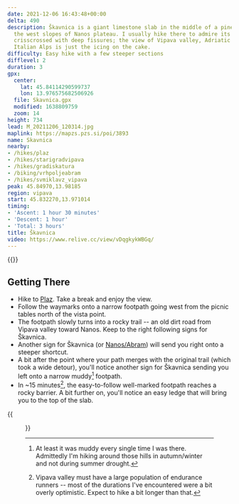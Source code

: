 ```yaml
---
date: 2021-12-06 16:43:48+00:00
delta: 490
description: Škavnica is a giant limestone slab in the middle of a pine forest on
  the west slopes of Nanos plateau. I usually hike there to admire its limestone pavement
  crisscrossed with deep fissures; the view of Vipava valley, Adriatic sea, and the
  Italian Alps is just the icing on the cake.
difficulty: Easy hike with a few steeper sections
difflevel: 2
duration: 3
gpx:
  center:
    lat: 45.84114290599737
    lon: 13.976575682506926
  file: Skavnica.gpx
  modified: 1638809759
  zoom: 14
height: 734
lead: M_20211206_120314.jpg
maplink: https://mapzs.pzs.si/poi/3893
name: Skavnica
nearby:
- /hikes/plaz
- /hikes/starigradvipava
- /hikes/gradiskatura
- /biking/vrhpoljeabram
- /hikes/svmiklavz_vipava
peak: 45.84970,13.98185
region: vipava
start: 45.832270,13.971014
timing:
- 'Ascent: 1 hour 30 minutes'
- 'Descent: 1 hour'
- 'Total: 3 hours'
title: Škavnica
video: https://www.relive.cc/view/vDqgkykWBGq/
---
```

{{<hike-details description="yes">}}

## Getting There

* Hike to [Plaz](../plaz). Take a break and enjoy the view.
* Follow the waymarks onto a narrow footpath going west from the picnic tables north of the vista point.
* The footpath slowly turns into a rocky trail -- an old dirt road from Vipava valley toward Nanos. Keep to the right following signs for Škavnica.
* Another sign for Škavnica (or [Nanos/Abram](../nanos/abram)) will send you right onto a steeper shortcut.
* A bit after the point where your path merges with the original trail (which took a wide detour), you'll notice another sign for Škavnica sending you left onto a narrow muddy[^MUD] footpath.
* In ~15 minutes[^LTIME], the easy-to-follow well-marked footpath reaches a rocky barrier. A bit further on, you'll notice an easy ledge that will bring you to the top of the slab.

{{<figure src="M_20211206_120209.jpg" caption="The view from Škavnica">}}

[^MUD]: At least it was muddy every single time I was there. Admittedly I'm hiking around those hills in autumn/winter and not during summer drought.

[^LTIME]: Vipava valley must have a large population of endurance runners -- most of the durations I've encountered were a bit overly optimistic. Expect to hike a bit longer than that.
